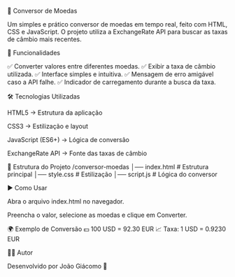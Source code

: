 💱 Conversor de Moedas

Um simples e prático conversor de moedas em tempo real, feito com HTML, CSS e JavaScript.
O projeto utiliza a ExchangeRate API para buscar as taxas de câmbio mais recentes.

🚀 Funcionalidades

✅ Converter valores entre diferentes moedas.
✅ Exibir a taxa de câmbio utilizada.
✅ Interface simples e intuitiva.
✅ Mensagem de erro amigável caso a API falhe.
✅ Indicador de carregamento durante a busca da taxa.

🛠️ Tecnologias Utilizadas

HTML5 → Estrutura da aplicação

CSS3 → Estilização e layout

JavaScript (ES6+) → Lógica de conversão

ExchangeRate API → Fonte das taxas de câmbio

📂 Estrutura do Projeto
/conversor-moedas
│── index.html      # Estrutura principal
│── style.css       # Estilização
│── script.js       # Lógica do conversor

▶️ Como Usar

Abra o arquivo index.html no navegador.

Preencha o valor, selecione as moedas e clique em Converter.

🌍 Exemplo de Conversão
💵 100 USD = 92.30 EUR
📈 Taxa: 1 USD = 0.9230 EUR

🧑‍💻 Autor

Desenvolvido por João Giácomo
🚀
